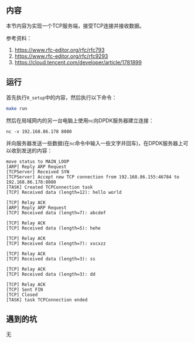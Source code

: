 ## 内容

本节内容为实现一个TCP服务端，接受TCP连接并接收数据。

参考资料：
1. https://www.rfc-editor.org/rfc/rfc793
2. https://www.rfc-editor.org/rfc/rfc9293
4. https://cloud.tencent.com/developer/article/1781899

## 运行

首先执行`0_setup`中的内容，然后执行以下命令：

```sh
make run
```

然后在局域网内的另一台电脑上使用`nc`向DPDK服务器建立连接：

```
nc -v 192.168.86.178 8080
```

并向服务器发送一些数据(在`nc`命令中输入一些文字并回车)，在DPDK服务器上可以收到发送的内容：

```
move status to MAIN_LOOP
[ARP] Reply ARP Request
[TCPServer] Received SYN
[TCPServer] Accept new TCP connection from 192.168.86.155:46784 to 192.168.86.178:8080
[TASK] Created TCPConnection task
[TCP] Received data (length=12): hello world

[TCP] Relay ACK
[ARP] Reply ARP Request
[TCP] Received data (length=7): abcdef

[TCP] Relay ACK
[TCP] Received data (length=5): hehe

[TCP] Relay ACK
[TCP] Received data (length=7): xxcxzz

[TCP] Relay ACK
[TCP] Received data (length=3): ss

[TCP] Relay ACK
[TCP] Received data (length=3): dd

[TCP] Relay ACK
[TCP] Sent FIN
[TCP] Closed
[TASK] task TCPConnection ended
```

## 遇到的坑

无
